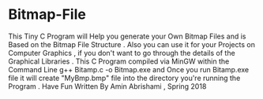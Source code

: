 # Bitmap-File
This Tiny C Program will Help you generate your Own Bitmap Files and is Based on the Bitmap File Structure .
Also you can use it for your Projects on Computer Graphics , if you don't want to go through the details of the Graphical Libraries .
This C Program compiled via MinGW within the Command Line g++ Bitamp.c -o Bitmap.exe and Once you run Bitamp.exe file
it will create "MyBmp.bmp" file into the directory you're running the Program . Have Fun
Written By Amin Abrishami , Spring 2018
